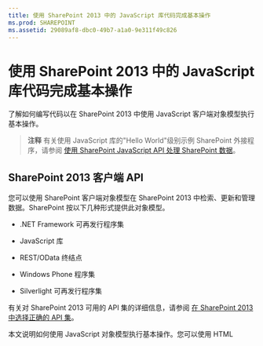 ```yaml
---
title: 使用 SharePoint 2013 中的 JavaScript 库代码完成基本操作
ms.prod: SHAREPOINT
ms.assetid: 29089af8-dbc0-49b7-a1a0-9e311f49c826
---
```



# 使用 SharePoint 2013 中的 JavaScript 库代码完成基本操作
了解如何编写代码以在 SharePoint 2013 中使用 JavaScript 客户端对象模型执行基本操作。
> **注释**
> 有关使用 JavaScript 库的"Hello World"级别示例 SharePoint 外接程序，请参阅 [使用 SharePoint JavaScript API 处理 SharePoint 数据](use-the-sharepoint-javascript-apis-to-work-with-sharepoint-data.md)。 





## SharePoint 2013 客户端 API
<a name="ClientAPIs"> </a>

您可以使用 SharePoint 客户端对象模型在 SharePoint 2013 中检索、更新和管理数据。SharePoint 按以下几种形式提供此对象模型。




- .NET Framework 可再发行程序集


- JavaScript 库


- REST/OData 终结点


- Windows Phone 程序集


- Silverlight 可再发行程序集


有关对 SharePoint 2013 可用的 API 集的详细信息，请参阅 [在 SharePoint 2013 中选择正确的 API 集](http://msdn.microsoft.com/library/f36645da-77c5-47f1-a2ca-13d4b62b320d%28Office.15%29.aspx)。



本文说明如何使用 JavaScript 对象模型执行基本操作。您可以使用 HTML <script> 标记添加对此对象模型的引用。有关如何使用其他客户端 API 的信息，请参阅：




-  [使用 SharePoint 2013 客户端库代码完成基本操作](complete-basic-operations-using-sharepoint-2013-client-library-code.md)


-  [使用 SharePoint 2013 REST 终结点完成基本操作](complete-basic-operations-using-sharepoint-2013-rest-endpoints.md)


-  [构建访问 SharePoint 2013 的 Windows Phone 应用程序](http://msdn.microsoft.com/library/36681335-f772-4499-8445-f94481bc18e7%28Office.15%29.aspx)


-  [使用 Silverlight 对象模型](http://msdn.microsoft.com/library/cea7829d-f360-4052-8b76-91d90bcefd2a%28Office.15%29.aspx)



## 在 SharePoint 2013 中使用 JavaScript 客户端对象模型执行基本任务
<a name="BasicOps_SPJSOMOps"> </a>

以下几节说明了可以编程方式完成的任务，还包括演示这些操作的 JavaScript 代码示例。



在创建云托管的加载项时，您可以使用 HTML <script> 标记添加对此对象模型的引用。建议您引用主机 Web，因为并不是云托管的加载项中的每个方案中都包含加载项 Web。如果使用 **{StandardTokens}** 令牌，则可以从 _SPHostUrl_ 查询字符串参数检索主机 Web URL。如果使用 **{HostUrl}** 令牌，则还可以使用自定义的查询字符串参数。在获得主机 Web URL 后，您必须使用 JavaScript 代码动态创建对此对象模型的引用。



以下代码示例执行下列任务来添加对 JavaScript 对象模型的引用：




- 引用 Microsoft 内容交付网络 (CDN) 中的 AJAX 库。


- 引用 Microsoft CDN 中的 jQuery 库。


- 从查询字符串中提取主机 Web URL。


- 通过在 jQuery 中使用 **getScript** 函数加载 SP.Runtime.js 和 SP.js 文件。加载这些文件后，您的程序便具有对 SharePoint JavaScript 对象模型的访问权。


- 继续 **execOperation** 函数中的流。





```

<script
    src="//ajax.aspnetcdn.com/ajax/4.0/1/MicrosoftAjax.js" 
    type="text/javascript">
</script>
<script
    type="text/javascript"
    src="//ajax.aspnetcdn.com/ajax/jQuery/jquery-1.7.2.min.js">
</script>
<script type="text/javascript">
    var hostweburl;

    // Load the required SharePoint libraries.
    $(document).ready(function () {

        // Get the URI decoded URLs.
        hostweburl =
            decodeURIComponent(
                getQueryStringParameter("SPHostUrl")
        );

        // The js files are in a URL in the form:
        // web_url/_layouts/15/resource_file
        var scriptbase = hostweburl + "/_layouts/15/";

        // Load the js files and continue to
        // the execOperation function.
        $.getScript(scriptbase + "SP.Runtime.js",
            function () {
                $.getScript(scriptbase + "SP.js", execOperation);
            }
        );
    });

    // Function to execute basic operations.
    function execOperation() {

        // Continue your program flow here.

    }

    // Function to retrieve a query string value.
    // For production purposes you may want to use
    // a library to handle the query string.
    function getQueryStringParameter(paramToRetrieve) {
        var params =
            document.URL.split("?")[1].split("&amp;");
        var strParams = "";
        for (var i = 0; i < params.length; i = i + 1) {
            var singleParam = params[i].split("=");
            if (singleParam[0] == paramToRetrieve)
                return singleParam[1];
        }
    }
</script>

```

在创建 SharePoint 托管的加载项时，您可以使用 HTML <script> 标记添加对此对象模型的引用。SharePoint 托管的加载项中的加载项 Web 允许您使用相对路径来引用使用 JavaScript 对象模型所需的文件。



以下标记执行下列任务来添加对 JavaScript 对象模型的引用：




- 引用 Microsoft CDN 中的 AJAX 库。


- 通过使用相对于加载项 Web 的 URL 引用 SP.Runtime.js 文件。


- 通过使用相对于加载项 Web 的 URL 引用 SP.js 文件。





```

<script
    src="//ajax.aspnetcdn.com/ajax/4.0/1/MicrosoftAjax.js" 
    type="text/javascript">
</script>
<script 
    type="text/javascript" 
    src="/_layouts/15/sp.runtime.js">
</script>
<script 
    type="text/javascript" 
    src="/_layouts/15/sp.js">
</script>
<script type="text/javascript">

    // Continue your program flow here.

</script>
```


## SharePoint 网站任务
<a name="BasicOps_SPWebTasks"> </a>

若要通过 JavaScript 使用网站，应首先使用 **ClientContext(serverRelativeUrl)** 构造函数并传递 URL 或 URI 以返回特定请求上下文。




### 检索网站的属性

使用 **ClientContext** 类的 web 属性指定位于指定上下文 URL 处的网站对象的属性。通过 **load(clientObject)** 方法加载网站对象，然后调用 **executeQueryAsync(succeededCallback, failedCallback)** 后，将会获取对该网站的所有属性的访问权限。下面的示例显示指定网站的标题和说明，尽管在加载网站对象和执行查询后返回的所有其他属性默认情况下都将变为可用。




```

function retrieveWebSite(siteUrl) {
    var clientContext = new SP.ClientContext(siteUrl);
    this.oWebsite = clientContext.get_web();

    clientContext.load(this.oWebsite);

    clientContext.executeQueryAsync(
        Function.createDelegate(this, this.onQuerySucceeded), 
        Function.createDelegate(this, this.onQueryFailed)
    );
}

function onQuerySucceeded(sender, args) {
    alert('Title: ' + this.oWebsite.get_title() + 
        ' Description: ' + this.oWebsite.get_description());
}

function onQueryFailed(sender, args) {
    alert('Request failed. ' + args.get_message() + 
        '\\n' + args.get_stackTrace());
}
```


### 仅检索网站的选定属性

若要减少客户端和服务器之间不必要的数据传输，可能需要仅返回网站对象的指定属性，而不是返回其所有属性。在这种情况下，可将 LINQ 查询或 lambda 表达式语法与 **load(clientObject)** 方法结合使用，以指定从服务器返回哪些属性。在下面的示例中，在调用 **executeQueryAsync(succeededCallback, failedCallback)** 之后，只有网站对象的标题和创建日期是可用的。




```

function retrieveWebSiteProperties(siteUrl) {
    var clientContext = new SP.ClientContext(siteUrl);
    this.oWebsite = clientContext.get_web();

    clientContext.load(this.oWebsite, 'Title', 'Created');

    clientContext.executeQueryAsync(
        Function.createDelegate(this, this.onQuerySucceeded), 
        Function.createDelegate(this, this.onQueryFailed)
    );
}

function onQuerySucceeded(sender, args) {
    alert('Title: ' + this.oWebsite.get_title() + 
        ' Created: ' + this.oWebsite.get_created());
}

function onQueryFailed(sender, args) {
    alert('Request failed. ' + args.get_message() + 
        '\\n' + args.get_stackTrace());
}
```


> **注释**
> 如果您尝试访问其他属性，则代码会因其他属性不可用而引发异常。 





### 对网站的属性进行写入

若要修改网站，可设置网站的属性并调用 **update()** 方法，这与服务器对象模型的工作方式相似。但在客户端对象模型中，必须调用 **executeQueryAsync(succeededCallback, failedCallback)** 来请求对您指定的所有命令进行批处理。下面的示例更改指定网站的标题和说明。




```

function updateWebSite(siteUrl) {
    var clientContext = new SP.ClientContext(siteUrl);
    this.oWebsite = clientContext.get_web();

    this.oWebsite.set_title('Updated Web Site');
    this.oWebsite.set_description('This is an updated Web site.');
    this.oWebsite.update();

    clientContext.load(this.oWebsite, 'Title', 'Description');

    clientContext.executeQueryAsync(
        Function.createDelegate(this, this.onQuerySucceeded), 
        Function.createDelegate(this, this.onQueryFailed)
    );
}

function onQuerySucceeded(sender, args) {
    alert('Title: ' + this.oWebsite.get_title() + 
        ' Description: ' + this.oWebsite.get_description());
}

function onQueryFailed(sender, args) {
    alert('Request failed. ' + args.get_message() + 
        '\\n' + args.get_stackTrace());
}
```


## SharePoint 列表任务
<a name="BasicOps_SPListTasks"> </a>

通过 JavaScript 使用列表对象与使用网站对象类似。首先使用 **ClientContext(serverRelativeUrl)** 构造函数并传递 URL 或 URI 以返回特定的请求上下文。然后，可以使用 **Web** 类的 **lists** 属性获取网站中列表的集合。




### 检索网站中所有列表的所有属性

若要返回网站的所有列表，可通过 **load(clientObject)** 方法加载列表集合，然后调用 **executeQueryAsync(succeededCallback, failedCallback)**。以下示例显示网站的 URL 以及创建列表的日期和时间。




```

function retrieveAllListProperties(siteUrl) {
    var clientContext = new SP.ClientContext(siteUrl);
    var oWebsite = clientContext.get_web();
    this.collList = oWebsite.get_lists();
    clientContext.load(collList);

    clientContext.executeQueryAsync(
        Function.createDelegate(this, this.onQuerySucceeded), 
        Function.createDelegate(this, this.onQueryFailed)
    );
}

function onQuerySucceeded() {
    var listInfo = '';
    var listEnumerator = collList.getEnumerator();

    while (listEnumerator.moveNext()) {
        var oList = listEnumerator.get_current();
        listInfo += 'Title: ' + oList.get_title() + ' Created: ' + 
            oList.get_created().toString() + '\\n';
    }
    alert(listInfo);
}

function onQueryFailed(sender, args) {
    alert('Request failed. ' + args.get_message() + 
        '\\n' + args.get_stackTrace());
}
```


### 只检索列表的指定属性

上面的示例返回网站中列表的所有属性。若要减少客户端和服务器之间不必要的数据传输，可以使用 LINQ 查询表达式指定要返回的属性。在 JavaScript 中，可以指定 **Include** 作为传递给 **load(clientObject)** 方法的查询字符串的一部分，以便指定要返回的属性。下面的示例使用该方法只返回集合中每个列表的标题和 ID。




```

function retrieveSpecificListProperties(siteUrl) {
    var clientContext = new SP.ClientContext(siteUrl);
    var oWebsite = clientContext.get_web();
    this.collList = oWebsite.get_lists();

    clientContext.load(collList, 'Include(Title, Id)');
    clientContext.executeQueryAsync(
        Function.createDelegate(this, this.onQuerySucceeded), 
        Function.createDelegate(this, this.onQueryFailed)
    );
}

function onQuerySucceeded() {
    var listInfo = '';
    var listEnumerator = collList.getEnumerator();

    while (listEnumerator.moveNext()) {
        var oList = listEnumerator.get_current();
        listInfo += 'Title: ' + oList.get_title() + 
            ' ID: ' + oList.get_id().toString() + '\\n';
    }
    alert(listInfo);
}

function onQueryFailed(sender, args) {
    alert('Request failed. ' + args.get_message() + 
        '\\n' + args.get_stackTrace());
}

```


### 在集合中存储检索到的列表

如以下示例所示，可以使用 **loadQuery(clientObjectCollection, exp)** 方法而不是 **load(clientObject)** 方法来在另一集合中存储返回值，而不是将其存储在 lists 属性中。




```

function retrieveSpecificListPropertiesToCollection(siteUrl) {
    var clientContext = new SP.ClientContext(siteUrl);
    var oWebsite = clientContext.get_web();
    var collList = oWebsite.get_lists();

    this.listInfoCollection = clientContext.loadQuery(collList, 'Include(Title, Id)');
    clientContext.executeQueryAsync(
        Function.createDelegate(this, this.onQuerySucceeded), 
        Function.createDelegate(this, this.onQueryFailed)
    );
}

function onQuerySucceeded() {
    var listInfo = '';

    for (var i = 0; i < this.listInfoCollection.length; i++) {
        var oList = this.listInfoCollection[i];
        listInfo += 'Title: ' + oList.get_title() + 
            ' ID: ' + oList.get_id().toString();
    }
    alert(listInfo.toString());
}

function onQueryFailed(sender, args) {
    alert('Request failed. ' + args.get_message() + 
        '\\n' + args.get_stackTrace());
}
```


### 向列表检索应用筛选器

如以下示例所示，可以将 **Include** 语句嵌套在 JavaScript 查询中，以返回列表及其字段的元数据。该示例返回网站中所有列表的所有字段，并显示其内部名称包含字符串"name"的所有字段的标题和内部名称。




```

function retrieveAllListsAllFields(siteUrl) {
    var clientContext = new SP.ClientContext(siteUrl);
    var oWebsite = clientContext.get_web();
    var collList = oWebsite.get_lists();

    this.listInfoArray = clientContext.loadQuery(collList, 
        'Include(Title,Fields.Include(Title,InternalName))');

    clientContext.executeQueryAsync(
        Function.createDelegate(this, this.onQuerySucceeded), 
        Function.createDelegate(this, this._onQueryFailed)
    );
}

function onQuerySucceeded() {
    var listInfo = '';

    for (var i = 0; i < this.listInfoArray.length; i++) {
        var oList = this.listInfoArray[i];
        var collField = oList.get_fields();
        var fieldEnumerator = collField.getEnumerator();
        
        while (fieldEnumerator.moveNext()) {
            var oField = fieldEnumerator.get_current();
            var regEx = new RegExp('name', 'ig');
        
            if (regEx.test(oField.get_internalName())) {
                listInfo += '\\nList: ' + oList.get_title() + 
                    '\\n\\tField Title: ' + oField.get_title() + 
                    '\\n\\tField Name: ' + oField.get_internalName();
            }
        }
    }
    alert(listInfo);
}

function onQueryFailed(sender, args) {
    alert('Request failed. ' + args.get_message() + 
        '\\n' + args.get_stackTrace());
}

```


## 创建、更新和删除列表
<a name="BasicOps_SPListCRUD"> </a>

通过客户端对象模型创建、更新和删除列表与使用 .NET 客户端对象模型执行这些任务的方式类似，只是在调用 **executeQueryAsync(succeededCallback, failedCallback)** 函数之前，客户端操作不会完成。




### 创建和更新列表

若要使用 JavaScript 创建列表对象，请使用 **ListCreationInformation** 对象定义其属性，然后将该对象传递给 **ListCollection** 对象的 **add(parameters)** 函数。以下示例创建一个新公告列表。




```

function createList(siteUrl) {
    var clientContext = new SP.ClientContext(siteUrl);
    var oWebsite = clientContext.get_web();

    var listCreationInfo = new SP.ListCreationInformation();
    listCreationInfo.set_title('My Announcements List');
    listCreationInfo.set_templateType(SP.ListTemplateType.announcements);

    this.oList = oWebsite.get_lists().add(listCreationInfo);

    clientContext.load(oList);
    clientContext.executeQueryAsync(
        Function.createDelegate(this, this.onQuerySucceeded), 
        Function.createDelegate(this, this.onQueryFailed)
    );
}

function onQuerySucceeded() {
    var result = oList.get_title() + ' created.';
    alert(result);
}

function onQueryFailed(sender, args) {
    alert('Request failed. ' + args.get_message() + 
        '\\n' + args.get_stackTrace());
}
```

如果在创建列表后需要更新该列表，可以在调用 **executeQueryAsync(succeededCallback, failedCallback)** 之前设置列表属性并调用 **update()** 函数，下面显示对上一示例所做的修改。






```

.
.
.
.
this.oList = oWebsite.get_lists().add(listCreationInfo);

oList.set_description('New Announcements List');
oList.update();

clientContext.load(oList);
clientContext.executeQueryAsync(
    Function.createDelegate(this, this.onQuerySucceeded), 
    Function.createDelegate(this, this.onQueryFailed)
);
```


### 向列表中添加字段

使用 **FieldCollection** 对象的 **add(field)** 或 **addFieldAsXml(schemaXml, addToDefaultView, options)** 函数向列表的字段集合中添加字段。以下示例创建一个字段，然后在调用 **executeQueryAsync(succeededCallback, failedCallback)** 之前更新该字段。




```

function addFieldToList(siteUrl) {
    var clientContext = new SP.ClientContext(siteUrl);

    var oList = clientContext.get_web().get_lists().getByTitle('Announcements');
    this.oField = oList.get_fields().addFieldAsXml(
        '<Field DisplayName=\\'MyField\\' Type=\\'Number\\' />', 
        true, 
        SP.AddFieldOptions.defaultValue
    );

    var fieldNumber = clientContext.castTo(oField,SP.FieldNumber);
    fieldNumber.set_maximumValue(100);
    fieldNumber.set_minimumValue(35);
    fieldNumber.update();

    clientContext.load(oField);
    clientContext.executeQueryAsync(
        Function.createDelegate(this, this.onQuerySucceeded), 
        Function.createDelegate(this, this.onQueryFailed)
    );
}

function onQuerySucceeded() {
    var result = oField.get_title() + ' added.';
    alert(result);
}

function onQueryFailed(sender, args) {
    alert('Request failed. ' + args.get_message() + 
        '\\n' + args.get_stackTrace());
}
```


### 删除列表

若要删除列表，请调用列表对象的 **deleteObject()** 函数，如下面的示例所示。




```

function deleteList(siteUrl) {
    var clientContext = new SP.ClientContext(siteUrl);
    var oWebsite = clientContext.get_web();
    this.listTitle = 'My Announcements List';

    this.oList = oWebsite.get_lists().getByTitle(listTitle);
    oList.deleteObject();

    clientContext.executeQueryAsync(
        Function.createDelegate(this, this.onQuerySucceeded), 
        Function.createDelegate(this, this.onQueryFailed)
    );
}

function onQuerySucceeded() {
    var result = listTitle + ' deleted.';
    alert(result);
}

function onQueryFailed(sender, args) {
    alert('Request failed. ' + args.get_message() + 
        '\\n' + args.get_stackTrace());
}
```


## 创建、更新和删除文件夹
<a name="BasicOps_FolderTasks"> </a>

可以使用 JavaScript 对象模型，通过操作文件夹来组织您的内容。以下各节说明如何对文件夹执行基本操作。




### 在文档库中创建文件夹

若要创建文件夹，请使用 **ListItemCreationInformation** 对象，将基础对象类型设置为 **SP.FileSystemObjectType.folder**，并将其作为参数传递给 **List** 对象的 **addItem(parameters)** 函数。设置此方法返回的列表项对象的属性，然后调用 **update()** 函数，如以下示例所示。




```

function createFolder(resultpanel) {
    var clientContext;
    var oWebsite;
    var oList;
    var itemCreateInfo;

    clientContext = new SP.ClientContext.get_current();
    oWebsite = clientContext.get_web();
    oList = oWebsite.get_lists().getByTitle("Shared Documents");

    itemCreateInfo = new SP.ListItemCreationInformation();
    itemCreateInfo.set_underlyingObjectType(SP.FileSystemObjectType.folder);
    itemCreateInfo.set_leafName("My new folder!");
    this.oListItem = oList.addItem(itemCreateInfo);
    this.oListItem.set_item("Title", "My new folder!");
    this.oListItem.update();

    clientContext.load(this.oListItem);
    clientContext.executeQueryAsync(
        Function.createDelegate(this, successHandler),
        Function.createDelegate(this, errorHandler)
    );

    function successHandler() {
        resultpanel.innerHTML = "Go to the " +
            "<a href='../Lists/Shared Documents'>document library</a> " +
            "to see your new folder.";
    }

    function errorHandler() {
        resultpanel.innerHTML =
            "Request failed: " + arguments[1].get_message();
    }
}
```


### 在文档库中更新文件夹

若要更新文件夹名称，可以写入 **FileLeafRef** 属性并调用 **update()** 函数，以使更改在您调用 **executeQueryAsync** 方法时生效。




```

function updateFolder(resultpanel) {
    var clientContext;
    var oWebsite;
    var oList;

    clientContext = new SP.ClientContext.get_current();
    oWebsite = clientContext.get_web();
    oList = oWebsite.get_lists().getByTitle("Shared Documents");

    this.oListItem = oList.getItemById(1);
    this.oListItem.set_item("FileLeafRef", "My updated folder");
    this.oListItem.update();

    clientContext.load(this.oListItem);
    clientContext.executeQueryAsync(
        Function.createDelegate(this, successHandler),
        Function.createDelegate(this, errorHandler)
    );

    function successHandler() {
        resultpanel.innerHTML = "Go to the " +
            "<a href='../Lists/Shared Documents'>document library</a> " +
            "to see your updated folder.";
    }

    function errorHandler() {
        resultpanel.innerHTML = "Request failed: " + arguments[1].get_message();
    }
}
```


### 从文档库中删除文件夹

若要删除某文件夹，请对对象调用 **deleteObject()** 函数。下面的示例使用 **getFolderByServerRelativeUrl** 方法从文档库中检索该文件夹，然后删除该项。




```

function deleteFolder(resultpanel) {
    var clientContext;
    var oWebsite;
    var folderUrl;

    clientContext = new SP.ClientContext.get_current();
    oWebsite = clientContext.get_web();

    clientContext.load(oWebsite);
    clientContext.executeQueryAsync(function () {
        folderUrl = oWebsite.get_serverRelativeUrl() + "/Lists/Shared Documents/Folder1";
        this.folderToDelete = oWebsite.getFolderByServerRelativeUrl(folderUrl);
        this.folderToDelete.deleteObject();

        clientContext.executeQueryAsync(
            Function.createDelegate(this, successHandler),
            Function.createDelegate(this, errorHandler)
        );
    }, errorHandler);

    function successHandler() {
        resultpanel.innerHTML = "Go to the " +
            "<a href='../Lists/Shared Documents'>document library</a> " +
            "to make sure the folder is no longer there.";
    }

    function errorHandler() {
        resultpanel.innerHTML = "Request failed: " + arguments[1].get_message();
    }
}
```


## 创建、读取、更新和删除文件
<a name="BasicOps_FileTasks"> </a>

可以使用 JavaScript 对象模型操作文件。以下各节说明如何对文件执行基本操作。




> **注释**
> 只能使用 JavaScript 对象模型处理最大 1.5 MB 的文件。若要上载更大文件，请使用 REST（代表性状态传输）。有关详细信息，请参阅 [](complete-basic-operations-using-sharepoint-2013-rest-endpoints.md#LargeFiles)。 





### 在文档库中创建文件

若要创建文件，请使用 **FileCreationInformation** 对象，设置 URL 属性，并追加内容作为 base64 编码的字节数组，如以下示例所示。




```

function createFile(resultpanel) {
    var clientContext;
    var oWebsite;
    var oList;
    var fileCreateInfo;
    var fileContent;

    clientContext = new SP.ClientContext.get_current();
    oWebsite = clientContext.get_web();
    oList = oWebsite.get_lists().getByTitle("Shared Documents");

    fileCreateInfo = new SP.FileCreationInformation();
    fileCreateInfo.set_url("my new file.txt");
    fileCreateInfo.set_content(new SP.Base64EncodedByteArray());
    fileContent = "The content of my new file";

    for (var i = 0; i < fileContent.length; i++) {
    
        fileCreateInfo.get_content().append(fileContent.charCodeAt(i));
    }

    this.newFile = oList.get_rootFolder().get_files().add(fileCreateInfo);

    clientContext.load(this.newFile);
    clientContext.executeQueryAsync(
        Function.createDelegate(this, successHandler),
        Function.createDelegate(this, errorHandler)
    );

    function successHandler() {
        resultpanel.innerHTML =
            "Go to the " +
            "<a href='../Lists/Shared Documents'>document library</a> " +
            "to see your new file.";
    }

    function errorHandler() {
        resultpanel.innerHTML = "Request failed: " + arguments[1].get_message();
    }
}
```


### 在文档库中读取文件

若要读取某文件的内容，请对该文件的 URL 执行 **GET** 操作，如以下示例所示。




```

function readFile(resultpanel) {
    var clientContext;
    var oWebsite;
    var fileUrl;

    clientContext = new SP.ClientContext.get_current();
    oWebsite = clientContext.get_web();

    clientContext.load(oWebsite);
    clientContext.executeQueryAsync(function () {
        fileUrl = oWebsite.get_serverRelativeUrl() +
            "/Lists/Shared Documents/TextFile1.txt";
        $.ajax({
            url: fileUrl,
            type: "GET"
        })
            .done(Function.createDelegate(this, successHandler))
            .error(Function.createDelegate(this, errorHandler));
    }, errorHandler);

    function successHandler(data) {
        resultpanel.innerHTML =
            "The content of file \\"TextFile1.txt\\": " + data
    }

    function errorHandler() {
        resultpanel.innerHTML =
            "Request failed: " + arguments[2];
    }
}
```


### 在文档库中更新文件

若要更新文件的内容，可以使用 **FileCreationInformation** 对象，并使用 **set_overwrite()** 方法将 overwrite 属性设置为 true，如以下示例所示。




```

function updateFile(resultpanel) {
    var clientContext;
    var oWebsite;
    var oList;
    var fileCreateInfo;
    var fileContent;

    clientContext = new SP.ClientContext.get_current();
    oWebsite = clientContext.get_web();
    oList = oWebsite.get_lists().getByTitle("Shared Documents");

    fileCreateInfo = new SP.FileCreationInformation();
    fileCreateInfo.set_url("TextFile1.txt");
    fileCreateInfo.set_content(new SP.Base64EncodedByteArray());
    fileCreateInfo.set_overwrite(true);
    fileContent = "The updated content of my file";

    for (var i = 0; i < fileContent.length; i++) {

        fileCreateInfo.get_content().append(fileContent.charCodeAt(i));
    }

    this.existingFile = oList.get_rootFolder().get_files().add(fileCreateInfo);

    clientContext.load(this.existingFile);
    clientContext.executeQueryAsync(
        Function.createDelegate(this, successHandler),
        Function.createDelegate(this, errorHandler)
    );

    function successHandler() {
        resultpanel.innerHTML =
            "Go to the " +
            "<a href='../Lists/Shared Documents'>document library</a> " +
            "to see the updated \\"TextFile1.txt\\" file.";
    }

    function errorHandler() {
        resultpanel.innerHTML =
            "Request failed: " + arguments[1].get_message();
    }
}
```


### 从文档库中删除文件

若要删除某文件，请对对象调用 **deleteObject()** 函数。下面的示例使用 **getFileByServerRelativeUrl** 方法从文档库中检索该文件，然后删除该项。




```

function deleteFile(resultpanel) {
    var clientContext;
    var oWebsite;
    var fileUrl;

    clientContext = new SP.ClientContext.get_current();
    oWebsite = clientContext.get_web();

    clientContext.load(oWebsite);
    clientContext.executeQueryAsync(function () {
        fileUrl = oWebsite.get_serverRelativeUrl() +
            "/Lists/Shared Documents/TextFile1.txt";
        this.fileToDelete = oWebsite.getFileByServerRelativeUrl(fileUrl);
        this.fileToDelete.deleteObject();

        clientContext.executeQueryAsync(
            Function.createDelegate(this, successHandler),
            Function.createDelegate(this, errorHandler)
        );
    }, errorHandler);

    function successHandler() {
        resultpanel.innerHTML =
            "Go to the " +
            "<a href='../Lists/Shared Documents'>document library</a> " +
            "to confirm that the \\"TextFile1.txt\\" file has been deleted.";
    }

    function errorHandler() {
        resultpanel.innerHTML = "Request failed: " + arguments[1].get_message();
    }
}
```


## SharePoint 列表项任务
<a name="BasicOps_SPListItemTasks"> </a>

若要使用 JavaScript 返回列表项，可使用 **getItemById(id)** 函数返回单个项，也可使用 **getItems(query)** 函数返回多个项。然后使用 **load(clientObject)** 函数获取代表这些项的列表项对象。




### 从列表检索项

可以使用 **getItems(query)** 函数定义协作应用程序标记语言 (CAML) 查询，以指定要返回哪些项。您可以传递一个未定义的 **CamlQuery** 对象以返回列表中的所有项，也可以使用 **set_viewXml** 函数定义一个 CAML 查询并返回符合特定条件的项。以下示例显示 Announcements 列表中前 100 项的 ID 以及 Title 和 Body 列值，从集合 ID 大于 10 的列表项开始。




```

function retrieveListItems(siteUrl) {
    var clientContext = new SP.ClientContext(siteUrl);
    var oList = clientContext.get_web().get_lists().getByTitle('Announcements');
    
    var camlQuery = new SP.CamlQuery();
    camlQuery.set_viewXml(
        '<View><Query><Where><Geq><FieldRef Name=\\'ID\\'/>' + 
        '<Value Type=\\'Number\\'>1</Value></Geq></Where></Query>' + 
        '<RowLimit>10</RowLimit></View>'
    );
    this.collListItem = oList.getItems(camlQuery);
    
    clientContext.load(collListItem);
    clientContext.executeQueryAsync(
        Function.createDelegate(this, this.onQuerySucceeded), 
        Function.createDelegate(this, this.onQueryFailed)
    ); 
}

function onQuerySucceeded(sender, args) {
    var listItemInfo = '';
    var listItemEnumerator = collListItem.getEnumerator();
    
    while (listItemEnumerator.moveNext()) {
        var oListItem = listItemEnumerator.get_current();
        listItemInfo += '\\nID: ' + oListItem.get_id() + 
            '\\nTitle: ' + oListItem.get_item('Title') + 
            '\\nBody: ' + oListItem.get_item('Body');
    }

    alert(listItemInfo.toString());
}

function onQueryFailed(sender, args) {
    alert('Request failed. ' + args.get_message() + 
        '\\n' + args.get_stackTrace());
}
```


### 使用 Include 方法访问 ListItem 对象的属性

在返回列表项时， **ListItem** 对象的以下四个属性默认情况下不可用： **displayName**、 **effectiveBasePermissions**、 **hasUniqueRoleAssignments** 和 **roleAssignments**。如果您尝试访问其中一个属性，上面的示例将返回 **PropertyOrFieldNotInitializedException**。若要访问这些属性，请将 **Include** 方法用作查询字符串的一部分，如以下示例中所示。




> **注释**
> 当您使用 LINQ 针对客户端对象模型创建查询时，需使用  [LINQ to Objects](http://msdn.microsoft.com/library/bb397919) 而不是 [LINQ to SharePoint](http://msdn.microsoft.com/library/ee535491) 提供程序，只有在对服务器对象模型编写代码时，才能使用 LINQ to SharePoint 提供程序。





```

function retrieveListItemsInclude(siteUrl) {
    var clientContext = new SP.ClientContext(siteUrl);
    var oList = clientContext.get_web().get_lists().getByTitle('Announcements');

    var camlQuery = new SP.CamlQuery();
    camlQuery.set_viewXml('<View><RowLimit>100</RowLimit></View>');
    this.collListItem = oList.getItems(camlQuery);

    clientContext.load(
        collListItem, 
        'Include(Id, DisplayName, HasUniqueRoleAssignments)'
    );
    clientContext.executeQueryAsync(
        Function.createDelegate(this, this.onQuerySucceeded), 
        Function.createDelegate(this, this.onQueryFailed)
    );
}

function onQuerySucceeded(sender, args) {
    var listItemInfo = '';
    var listItemEnumerator = collListItem.getEnumerator();
    
    while (listItemEnumerator.moveNext()) {
        var oListItem = listItemEnumerator.get_current();
        listItemInfo += '\\nID: ' + oListItem.get_id() + 
            '\\nDisplay name: ' + oListItem.get_displayName() + 
            '\\nUnique role assignments: ' + 
            oListItem.get_hasUniqueRoleAssignments();
    }

    alert(listItemInfo.toString());
}

function onQueryFailed(sender, args) {
    alert('Request failed. ' + args.get_message() + 
        '\\n' + args.get_stackTrace());
}

```

因为该示例使用 **Include**，所以在执行查询后，只有指定的属性可用。因此，如果您尝试访问其他未指定的属性，将会收到 **PropertyOrFieldNotInitializedException**。此外，如果您尝试使用 **get_contentType** 或 **get_parentList** 等函数访问包含对象的属性，也会收到该错误。




### 对检索项的限制

SharePoint Foundation 2010 中 JavaScript 对象模型的 **loadQuery(clientObjectCollection, exp)** 方法不支持托管对象模型使用的 LINQ 方法和操作。




## 创建、更新和删除列表项
<a name="BasicOps_SPListItemCRUD"> </a>

通过客户端对象模型对列表项执行创建、更新或删除操作与通过服务器对象模型执行这些操作的方式类似。您可以创建列表项对象，设置其属性，然后更新该对象。若要修改或删除列表项对象，可使用 **ListItemCollection** 对象的 **getById(id)** 函数返回该对象，然后对该方法返回的对象设置属性并调用更新，或者调用对象自己的删除方法。与服务器对象模型不同，只有调用 **to executeQueryAsync(succeededCallback, failedCallback)** 才能终止客户端对象模型中的这些操作，从而使所做更改在服务器上生效。




### 创建列表项

若要创建列表项，可以创建一个 **ListItemCreationInformation** 对象，设置其属性，并将其作为参数传递给 **List** 对象的 **addItem(parameters)** 函数。设置此方法返回的列表项对象的属性，然后调用 **update()** 函数，如以下示例所示。




```

function createListItem(siteUrl) {
    var clientContext = new SP.ClientContext(siteUrl);
    var oList = clientContext.get_web().get_lists().getByTitle('Announcements');
    
    var itemCreateInfo = new SP.ListItemCreationInformation();
    this.oListItem = oList.addItem(itemCreateInfo);
    oListItem.set_item('Title', 'My New Item!');
    oListItem.set_item('Body', 'Hello World!');
    oListItem.update();

    clientContext.load(oListItem);
    clientContext.executeQueryAsync(
        Function.createDelegate(this, this.onQuerySucceeded), 
        Function.createDelegate(this, this.onQueryFailed)
    );
}

function onQuerySucceeded() {
    alert('Item created: ' + oListItem.get_id());
}

function onQueryFailed(sender, args) {
    alert('Request failed. ' + args.get_message() + 
        '\\n' + args.get_stackTrace());
}
```


### 更新列表项

若要设置大多数列表项属性，可以使用列索引器进行工作分配，然后调用 **update()** 函数，以使所做更改在调用 **executeQueryAsync(succeededCallback, failedCallback)** 时生效。下面的示例设置 Announcements 列表中第三项的标题。




```

function updateListItem(siteUrl) {
    var clientContext = new SP.ClientContext(siteUrl);
    var oList = clientContext.get_web().get_lists().getByTitle('Announcements');

    this.oListItem = oList.getItemById(3);
    oListItem.set_item('Title', 'My Updated Title');
    oListItem.update();

    clientContext.executeQueryAsync(
        Function.createDelegate(this, this.onQuerySucceeded), 
        Function.createDelegate(this, this.onQueryFailed)
    );
}

function onQuerySucceeded() {
    alert('Item updated!');
}

function onQueryFailed(sender, args) {
    alert('Request failed. ' + args.get_message() + 
        '\\n' + args.get_stackTrace());
}
```


### 删除列表项

若要删除列表项，请对该对象调用 **deleteObject()** 函数。下面的示例使用 **getItemById(id)** 函数返回列表中的第二项，然后删除该项。SharePoint 保留集合中项的整数 ID，即使这些项已被删除。这样一来，列表中的第二个项可能将整数 2 用作其标识符。如果对不存在的项调用 **deleteObject()** 函数，将返回 **ServerException**。




```

function deleteListItem(siteUrl) {
    this.itemId = 2;
    var clientContext = new SP.ClientContext(siteUrl);
    var oList = clientContext.get_web().get_lists().getByTitle('Announcements');
    this.oListItem = oList.getItemById(itemId);
    oListItem.deleteObject();

    clientContext.executeQueryAsync(
        Function.createDelegate(this, this.onQuerySucceeded), 
        Function.createDelegate(this, this.onQueryFailed)
    );
}

function onQuerySucceeded() {
    alert('Item deleted: ' + itemId);
}

function onQueryFailed(sender, args) {
    alert('Request failed. ' + args.get_message() + 
        '\\n' + args.get_stackTrace());
}
```

例如，若要检索执行删除操作而产生的新项计数，请包含对 update() 方法的调用以刷新列表。此外，还必须先加载列表对象本身或列表对象的 **itemCount** 属性，然后才能执行查询。若要检索列表项的开始计数和结束计数，则必须执行两次查询并返回项计数两次，下面显示对上一示例所做的修改。






```

function deleteListItemDisplayCount(siteUrl) {
    this.clientContext = new SP.ClientContext(siteUrl);
    this.oList = clientContext.get_web().get_lists().getByTitle('Announcements');
    clientContext.load(oList);

    clientContext.executeQueryAsync(
        Function.createDelegate(this, this.deleteItem), 
        Function.createDelegate(this, this.onQueryFailed)
    );
}

function deleteItem() {
    this.itemId = 58;
    this.startCount = oList.get_itemCount();
    this.oListItem = oList.getItemById(itemId);
    oListItem.deleteObject();

    oList.update();
    clientContext.load(oList);
    
    clientContext.executeQueryAsync(
        Function.createDelegate(this, this.displayCount), 
        Function.createDelegate(this, this.onQueryFailed)
    );
}

function displayCount() {
    var endCount = oList.get_itemCount();
    var listItemInfo = 'Item deleted: ' + itemId + 
        '\\nStart Count: ' +  startCount + 
        ' End Count: ' + endCount;
    
    alert(listItemInfo)
}

function onQueryFailed(sender, args) {
    alert('Request failed. ' + args.get_message() + 
        '\\n' + args.get_stackTrace());
}
```


## 访问主机 Web 中的对象
<a name="BasicOps_AccessHostweb"> </a>

在开发加载项时，您可能需要访问主机 Web 来与其中的项进行交互。使用 **AppContextSite** 对象可引用主机 Web 或其他 SharePoint 网站，如以下示例所示。有关完整代码示例，请参阅 [使用跨域库获取主机 Web 标题 (JSOM)](http://code.msdn.microsoft.com/office/SharePoint-2013-Get-the-563f2a3d)。




```

function execCrossDomainRequest(appweburl, hostweburl) {
    // context: The ClientContext object provides access to
    //      the web and lists objects.
    // factory: Initialize the factory object with the
    //      add-in web URL.
    var context;
    var factory;
    var appContextSite;

    context = new SP.ClientContext(appweburl);
    factory = new SP.ProxyWebRequestExecutorFactory(appweburl);
    context.set_webRequestExecutorFactory(factory);
    appContextSite = new SP.AppContextSite(context, hostweburl);

    this.web = appContextSite.get_web();
    context.load(this.web);

    // Execute the query with all the previous 
    //  options and parameters.
    context.executeQueryAsync(
        Function.createDelegate(this, successHandler), 
        Function.createDelegate(this, errorHandler)
    );

    // Function to handle the success event.
    // Prints the host web's title to the page.
    function successHandler() {
        alert(this.web.get_title());
    }

    // Function to handle the error event.
    // Prints the error message to the page.
    function errorHandler(data, errorCode, errorMessage) {
        alert("Could not complete cross-domain call: " + errorMessage);
    }
}
```

前面的示例使用 SharePoint 2013 中的跨域库来访问主机 Web。有关详细信息，请参阅 [使用跨域库从外接程序访问 SharePoint 2013 数据](access-sharepoint-2013-data-from-add-ins-using-the-cross-domain-library.md)。




## 其他资源
<a name="BasicOps_AddRes"> </a>


-  [使用 SharePoint 2013 客户端库代码完成基本操作](complete-basic-operations-using-sharepoint-2013-client-library-code.md)


-  [使用 SharePoint 2013 REST 终结点完成基本操作](complete-basic-operations-using-sharepoint-2013-rest-endpoints.md)


-  [开发 SharePoint 外接程序](develop-sharepoint-add-ins.md)


-  [SharePoint 外接程序的安全数据访问和客户端对象模型](secure-data-access-and-client-object-models-for-sharepoint-add-ins.md)


-  [在 SharePoint 2013 中处理外部数据](work-with-external-data-in-sharepoint-2013.md)




